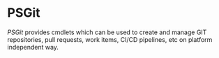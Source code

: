 # PSGit
*PSGit* provides cmdlets which can be used to create and manage GIT repositories, pull requests, work items, CI/CD pipelines, etc on platform independent way.
